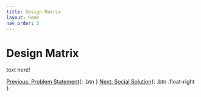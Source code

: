 ```yaml
---
title: Design Matrix
layout: home
nav_order: 3
---
```

# Design Matrix

text here!

[Previous: Problem Statement](https://strongsand94191.github.io/project-site/problemstatement.html){: .btn }
[Next: Social Solution](https://strongsand94191.github.io/project-site/socialsolution.html){: .btn .float-right }
